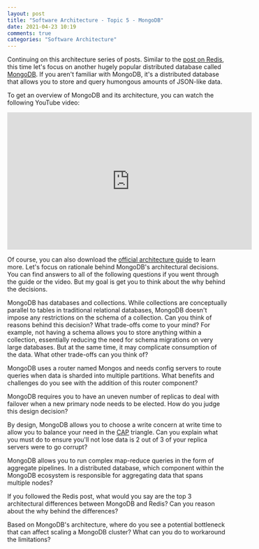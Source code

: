 ```yaml
---
layout: post
title: "Software Architecture - Topic 5 - MongoDB"
date: 2021-04-23 10:19
comments: true
categories: "Software Architecture"
---
```


Continuing on this architecture series of posts. Similar to the [post on Redis](/blog/2021/03/04/architecture-redis/), this time let's focus on another hugely popular distributed database
called [MongoDB](https://www.mongodb.com). If you aren't familiar with MongoDB, it's a distributed database that allows you to store and query humongous amounts of JSON-like data.

To get an overview of MongoDB and its architecture, you can watch the following YouTube video:

<iframe width="560" height="315" src="https://www.youtube.com/embed/oH-gQ4JdXQc" title="YouTube video player" frameborder="0" allow="accelerometer; autoplay; clipboard-write; encrypted-media; gyroscope; picture-in-picture" allowfullscreen></iframe>

Of course, you can also download the [official architecture guide](https://www.mongodb.com/collateral/mongodb-architecture-guide) to learn more. 
Let's focus on rationale behind MongoDB's architectural decisions. You can find answers to all of the following questions
if you went through the guide or the video. But my goal is get you to think about the why behind the decisions.

MongoDB has databases and collections. While collections are conceptually parallel to tables in traditional relational databases, MongoDB doesn't impose
any restrictions on the schema of a collection. Can you think of reasons behind this decision? What trade-offs come to your mind? For example,
not having a schema allows you to store anything within a collection, essentially reducing the need for schema migrations on very large databases.
But at the same time, it may complicate consumption of the data. What other trade-offs can you think of?

MongoDB uses a router named Mongos and needs config servers to route queries when data is sharded into multiple partitions. What benefits and challenges do you see with the addition of this router component?

MongoDB requires you to have an uneven number of replicas to deal with failover when a new primary node needs to be elected. How do you judge this design decision?

By design, MongoDB allows you to choose a write concern at write time to allow you to balance your need in the [CAP](https://en.wikipedia.org/wiki/CAP_theorem) triangle. Can you explain what you must do
 to ensure you'll not lose data is 2 out of 3 of your replica servers were to go corrupt?

MongoDB allows you to run complex map-reduce queries in the form of aggregate pipelines. In a distributed database, which component within the MongoDB ecosystem
is responsible for aggregating data that spans multiple nodes?

If you followed the Redis post, what would you say are the top 3 architectural differences between MongoDB and Redis? Can you reason about the why behind the
differences?

Based on MongoDB's architecture, where do you see a potential bottleneck that can affect scaling a MongoDB cluster? What can you do to workaround the limitations?